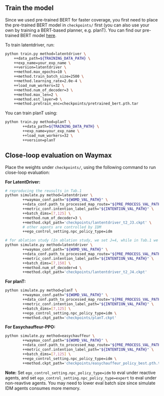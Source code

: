 ## Train the model
Since we used pre-trained BERT for faster coverage, you first need to place the pre-trained BERT model in `checkpoints/` first (you can also use your own by training a BERT-based planner, e.g. planT). You can find our pre-trained BERT model [here](https://huggingface.co/Sephirex-x/LatentDriver/tree/main).

To train latentdriver, run:
```bash
python train.py method=latentdriver \
    ++data_path=${TRAINING_DATA_PATH} \
    ++exp_name=your_exp_name \
    ++version=latentdriver \
    ++method.max_epochs=10 \
    ++method.train_batch_size=2500 \
    ++method.learning_rate=2.0e-4 \
    ++load_num_workers=32 \
    ++method.num_of_decoder=3 \
    ++method.max_len=2 \
    ++method.est_layer=0 \
    ++method.pretrain_enc=checkpoints/pretrained_bert.pth.tar
```

You can train planT using:
```bash
python train.py method=planT \
        ++data_path=${TRAINING_DATA_PATH} \
        ++exp_name=your_exp_name \
        ++load_num_workers=32 \
        ++version=planT
```

## Close-loop evaluation on Waymax
Place the weights under `checkpoints/`, using the following command to run close-loop evaluation:

**For LatentDriver:**
```bash
# reproducing the reusults in Tab.1
python simulate.py method=latentdriver \
        ++waymax_conf.path="${WOMD_VAL_PATH}" \
        ++data_conf.path_to_processed_map_route="${PRE_PROCESS_VAL_PATH}" \
        ++metric_conf.intention_label_path="${INTENTION_VAL_PATH}" \
        ++batch_dims=[7,125] \
        ++method.num_of_decoder=3 \
        ++method.ckpt_path='checkpoints/lantentdriver_t2_J3.ckpt' \
        # other agents are controlled by IDM
        ++ego_control_setting.npc_policy_type=idm

# for ablation study (In ablation study, we set J=4, while in Tab.1 we set J=3)
python simulate.py method=latentdriver \
        ++waymax_conf.path="${WOMD_VAL_PATH}" \
        ++data_conf.path_to_processed_map_route="${PRE_PROCESS_VAL_PATH}" \
        ++metric_conf.intention_label_path="${INTENTION_VAL_PATH}" \
        ++batch_dims=[7,150] \
        ++method.num_of_decoder=4 \
        ++method.ckpt_path='checkpoints/lantentdriver_t2_J4.ckpt'
```
**For planT:**
```bash
python simulate.py method=planT \
        ++waymax_conf.path="${WOMD_VAL_PATH}" \
        ++data_conf.path_to_processed_map_route="${PRE_PROCESS_VAL_PATH}" \
        ++metric_conf.intention_label_path="${INTENTION_VAL_PATH}" \
        ++batch_dims=[7,125] \
        ++ego_control_setting.npc_policy_type=idm \
        ++method.ckpt_path='checkpoints/planT.ckpt'
```

**For Easychauffeur-PPO:**
```bash
python simulate.py method=easychauffeur \
        ++waymax_conf.path="${WOMD_VAL_PATH}" \
        ++data_conf.path_to_processed_map_route="${PRE_PROCESS_VAL_PATH}" \
        ++metric_conf.intention_label_path="${INTENTION_VAL_PATH}" \
        ++batch_dims=[7,125] \
        ++ego_control_setting.npc_policy_type=idm \
        ++method.ckpt_path='checkpoints/easychauffeur_policy_best.pth.tar'
```
**Note:** Set `ego_control_setting.npc_policy_type=idm` to eval under reactive agents, and set `ego_control_setting.npc_policy_type=expert` to eval under non-reavtive agents. You may need to lower eval batch size since simulate IDM agents consumes more memory.